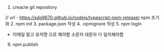 1. creacte git repository

// url - https://sdg9670.github.io/nodejs/typescript-npm-release/
npm 초기화
2. npm init
3. package.json 작성
4. .npmignore 작성
5. npm login
-  이메일 말고 유저명 으로 해야함 소문자 대문자 다 일치해야함
6. npm publish